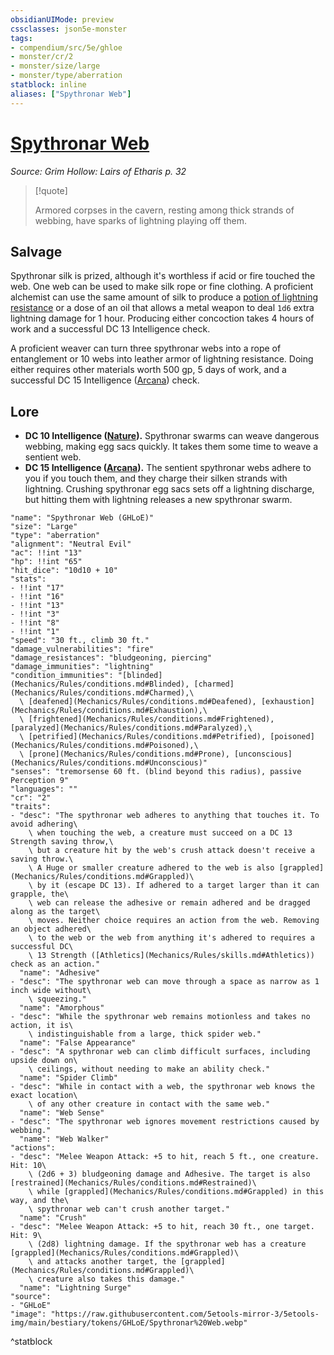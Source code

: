 ```yaml
---
obsidianUIMode: preview
cssclasses: json5e-monster
tags:
- compendium/src/5e/ghloe
- monster/cr/2
- monster/size/large
- monster/type/aberration
statblock: inline
aliases: ["Spythronar Web"]
---
```

# [Spythronar Web](Mechanics\bestiary\aberration/spythronar-web-ghloe.md)
*Source: Grim Hollow: Lairs of Etharis p. 32*  

> [!quote]  
> 
> Armored corpses in the cavern, resting among thick strands of webbing, have sparks of lightning playing off them.

## Salvage

Spythronar silk is prized, although it's worthless if acid or fire touched the web. One web can be used to make silk rope or fine clothing. A proficient alchemist can use the same amount of silk to produce a [potion of lightning resistance](Mechanics/items/potion-of-lightning-resistance.md) or a dose of an oil that allows a metal weapon to deal `1d6` extra lightning damage for 1 hour. Producing either concoction takes 4 hours of work and a successful DC 13 Intelligence check.

A proficient weaver can turn three spythronar webs into a rope of entanglement or 10 webs into leather armor of lightning resistance. Doing either requires other materials worth 500 gp, 5 days of work, and a successful DC 15 Intelligence ([Arcana](Mechanics/Rules/skills.md#Arcana)) check.

## Lore

- **DC 10 Intelligence ([Nature](Mechanics/Rules/skills.md#Nature)).** Spythronar swarms can weave dangerous webbing, making egg sacs quickly. It takes them some time to weave a sentient web.  
- **DC 15 Intelligence ([Arcana](Mechanics/Rules/skills.md#Arcana)).** The sentient spythronar webs adhere to you if you touch them, and they charge their silken strands with lightning. Crushing spythronar egg sacs sets off a lightning discharge, but hitting them with lightning releases a new spythronar swarm.  

```statblock
"name": "Spythronar Web (GHLoE)"
"size": "Large"
"type": "aberration"
"alignment": "Neutral Evil"
"ac": !!int "13"
"hp": !!int "65"
"hit_dice": "10d10 + 10"
"stats":
- !!int "17"
- !!int "16"
- !!int "13"
- !!int "3"
- !!int "8"
- !!int "1"
"speed": "30 ft., climb 30 ft."
"damage_vulnerabilities": "fire"
"damage_resistances": "bludgeoning, piercing"
"damage_immunities": "lightning"
"condition_immunities": "[blinded](Mechanics/Rules/conditions.md#Blinded), [charmed](Mechanics/Rules/conditions.md#Charmed),\
  \ [deafened](Mechanics/Rules/conditions.md#Deafened), [exhaustion](Mechanics/Rules/conditions.md#Exhaustion),\
  \ [frightened](Mechanics/Rules/conditions.md#Frightened), [paralyzed](Mechanics/Rules/conditions.md#Paralyzed),\
  \ [petrified](Mechanics/Rules/conditions.md#Petrified), [poisoned](Mechanics/Rules/conditions.md#Poisoned),\
  \ [prone](Mechanics/Rules/conditions.md#Prone), [unconscious](Mechanics/Rules/conditions.md#Unconscious)"
"senses": "tremorsense 60 ft. (blind beyond this radius), passive Perception 9"
"languages": ""
"cr": "2"
"traits":
- "desc": "The spythronar web adheres to anything that touches it. To avoid adhering\
    \ when touching the web, a creature must succeed on a DC 13 Strength saving throw,\
    \ but a creature hit by the web's crush attack doesn't receive a saving throw.\
    \ A Huge or smaller creature adhered to the web is also [grappled](Mechanics/Rules/conditions.md#Grappled)\
    \ by it (escape DC 13). If adhered to a target larger than it can grapple, the\
    \ web can release the adhesive or remain adhered and be dragged along as the target\
    \ moves. Neither choice requires an action from the web. Removing an object adhered\
    \ to the web or the web from anything it's adhered to requires a successful DC\
    \ 13 Strength ([Athletics](Mechanics/Rules/skills.md#Athletics)) check as an action."
  "name": "Adhesive"
- "desc": "The spythronar web can move through a space as narrow as 1 inch wide without\
    \ squeezing."
  "name": "Amorphous"
- "desc": "While the spythronar web remains motionless and takes no action, it is\
    \ indistinguishable from a large, thick spider web."
  "name": "False Appearance"
- "desc": "A spythronar web can climb difficult surfaces, including upside down on\
    \ ceilings, without needing to make an ability check."
  "name": "Spider Climb"
- "desc": "While in contact with a web, the spythronar web knows the exact location\
    \ of any other creature in contact with the same web."
  "name": "Web Sense"
- "desc": "The spythronar web ignores movement restrictions caused by webbing."
  "name": "Web Walker"
"actions":
- "desc": "Melee Weapon Attack: +5 to hit, reach 5 ft., one creature. Hit: 10\
    \ (2d6 + 3) bludgeoning damage and Adhesive. The target is also [restrained](Mechanics/Rules/conditions.md#Restrained)\
    \ while [grappled](Mechanics/Rules/conditions.md#Grappled) in this way, and the\
    \ spythronar web can't crush another target."
  "name": "Crush"
- "desc": "Melee Weapon Attack: +5 to hit, reach 30 ft., one target. Hit: 9\
    \ (2d8) lightning damage. If the spythronar web has a creature [grappled](Mechanics/Rules/conditions.md#Grappled)\
    \ and attacks another target, the [grappled](Mechanics/Rules/conditions.md#Grappled)\
    \ creature also takes this damage."
  "name": "Lightning Surge"
"source":
- "GHLoE"
"image": "https://raw.githubusercontent.com/5etools-mirror-3/5etools-img/main/bestiary/tokens/GHLoE/Spythronar%20Web.webp"
```
^statblock
